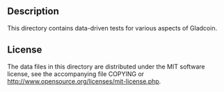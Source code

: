 Description
------------

This directory contains data-driven tests for various aspects of Gladcoin.

License
--------

The data files in this directory are distributed under the MIT software
license, see the accompanying file COPYING or
http://www.opensource.org/licenses/mit-license.php.

